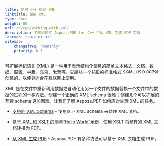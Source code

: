 ```yaml
---
title: 使用 C++ 处理 XML
linktitle: 使用 XML
type: docs
weight: 80
url: zh/cpp/working-with-xml/
description: 了解如何在 Aspose.PDF for C++ 中从 XML 生成 PDF 文档
lastmod: "2022-01-31"
sitemap:
    changefreq: "monthly"
    priority: 0.7
---
```


可扩展标记语言 (XML) 是一种用于表示结构化信息的简单文本格式：文档、数据、配置、书籍、交易、发票等。它是从一个较旧的标准格式 SGML (ISO 8879) 创建的，以便更适合在互联网上使用。

XML 是在文件中重新利用数据或自动化用另一个文件的数据替换一个文件中的数据的过程的一种方法。创建一个正确的 XML schema 很难；创建几个可以扩展的互锁 schema 更加困难。让我们了解 Aspose.PDF 如何应对处理 XML 的任务。

- [支持的 XML Schema](/pdf/cpp/supported-xml-schema/) - 使用以下 XML schema 来处理 XML 文档。

- [基于 XML 和 XSLT 的简单“Hello World”示例](/pdf/cpp/create-a-hello-world-pdf-document-through-xml-and-xslt/) - 使用 XSLT 将现有的 XML 文档转换为 PDF。
- [从 XML 生成 PDF](/pdf/cpp/generate-pdf-from-xml/) - Aspose.PDF 有多种方法可以基于 XML 文档生成 PDF。